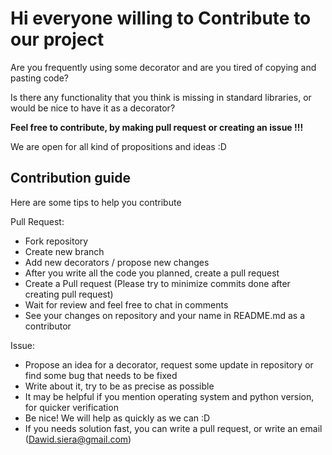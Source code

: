 # Hi everyone willing to Contribute to our project

Are you frequently using some decorator and are you tired of copying and pasting code?

Is there any functionality that you think is missing in standard libraries, or would be nice to have it as a decorator?

**Feel free to contribute, by making pull request or creating an issue !!!**

We are open for all kind of propositions and ideas :D

## Contribution guide

Here are some tips to help you contribute

Pull Request:

- Fork repository
- Create new branch
- Add new decorators / propose new changes
- After you write all the code you planned, create a pull request
- Create a Pull request (Please try to minimize commits done after creating pull request)
- Wait for review and feel free to chat in comments
- See your changes on repository and your name in README.md as a contributor

Issue:

- Propose an idea for a decorator, request some update in repository or find some bug that needs to be fixed
- Write about it, try to be as precise as possible
- It may be helpful if you mention operating system and python version, for quicker verification
- Be nice! We will help as quickly as we can :D
- If you needs solution fast, you can write a pull request, or write an email (<Dawid.siera@gmail.com>)
